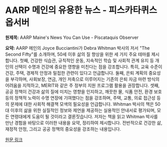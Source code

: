 # AARP 메인의 유용한 뉴스 - 피스카타퀴스 옵서버

**원제목:** AARP Maine's News You Can Use - Piscataquis Observer

**요약:** AARP 메인의 Joyce Bucciantini가 Debra Whitman 박사의 저서 "The Second Fifty"를 소개하며, 50세 이후 삶의 질 향상을 위한 세 가지 주요 테마를 제시합니다. 첫째, 건강한 식습관, 규칙적인 운동, 지속적인 학습 및 사회적 관계 유지 등 개인의 선택이 수명과 건강에 중요한 영향을 미친다는 점을 강조합니다. 특히, 교육 수준이 건강, 주택, 경제적 안정과 밀접한 관련이 있다고 언급합니다. 둘째, 은퇴 계획의 중요성을 부각하며, 사회보장, 연금, 개인 저축으로 이루어지는 기존의 은퇴 자금 마련 방식의 어려움을 지적하고, MERIT와 같은 주 정부의 지원 프로그램 활용을 권장합니다.  셋째, 공공 정책이 건강과 삶의 질에 미치는 영향을 인지하고,  깨끗한 물, 식품 안전, 환경 보호 등의 정책적 노력이 수명 연장에 기여했다는 점을 강조하며, 주택, 교통, 의료 접근성 등의 문제에 대한 사회적 해결책 모색의 필요성을 언급합니다.  Whitman 박사의 책은 50대 이후의 삶을 위한 실질적인 정보와 제언을 제공하는 실용적인 안내서로 평가되며, 모든 연령대에게 도움이 될 것이라고 결론짓습니다. 저자는 책을 읽고 Whitman 박사를 만난 경험을 바탕으로 이러한 내용을 요약, 정리하여 제시합니다.  전반적으로 건강한 삶, 재정적 안정, 그리고 공공 정책의 중요성을 강조하는 내용입니다.

[원문 링크](https://observer-me.com/2025/07/25/opinion/aarp-maines-news-you-can-use-7/)
